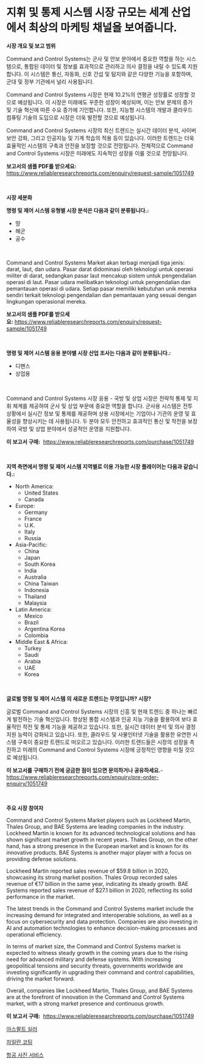 <p><h1>지휘 및 통제 시스템 시장 규모는 세계 산업에서 최상의 마케팅 채널을 보여줍니다.</h1></p><p><strong>시장 개요 및 보고 범위</strong></p>
<p><p>Command and Control Systems는 군사 및 안보 분야에서 중요한 역할을 하는 시스템으로, 통합된 데이터 및 정보를 효과적으로 관리하고 의사 결정을 내릴 수 있도록 지원합니다. 이 시스템은 통신, 자동화, 신호 간섭 및 탐지와 같은 다양한 기능을 포함하며, 군대 및 정부 기관에서 널리 사용됩니다.</p><p>Command and Control Systems 시장은 현재 10.2%의 연평균 성장률로 성장할 것으로 예상됩니다. 이 시장은 미래에도 꾸준한 성장이 예상되며, 이는 안보 문제의 증가 및 기술 혁신에 따른 수요 증가에 기인합니다. 또한, 지능형 시스템의 개발과 클라우드 컴퓨팅 기술의 도입으로 시장은 더욱 발전할 것으로 예상됩니다.</p><p>Command and Control Systems 시장의 최신 트렌드는 실시간 데이터 분석, 사이버 보안 강화, 그리고 인공지능 및 기계 학습의 적용 등이 있습니다. 이러한 트렌드는 더욱 효율적인 시스템의 구축과 안전을 보장할 것으로 전망됩니다. 전체적으로 Command and Control Systems 시장은 미래에도 지속적인 성장을 이룰 것으로 전망됩니다.</p></p>
<p><strong>보고서의 샘플 PDF를 받으세요:</strong> <a href="https://www.reliableresearchreports.com/enquiry/request-sample/1051749">https://www.reliableresearchreports.com/enquiry/request-sample/1051749</a></p>
<p>&nbsp;</p>
<p><strong>시장 세분화</strong></p>
<p><strong>명령 및 제어 시스템 유형별 시장 분석은 다음과 같이 분류됩니다.:</strong></p>
<p><ul><li>땅</li><li>해군</li><li>공수</li></ul></p>
<p>&nbsp;</p>
<p><p>Command and Control Systems Market akan terbagi menjadi tiga jenis: darat, laut, dan udara. Pasar darat didominasi oleh teknologi untuk operasi militer di darat, sedangkan pasar laut mencakup sistem untuk pengendalian operasi di laut. Pasar udara melibatkan teknologi untuk pengendalian dan pemantauan operasi di udara. Setiap pasar memiliki kebutuhan unik mereka sendiri terkait teknologi pengendalian dan pemantauan yang sesuai dengan lingkungan operasional mereka.</p></p>
<p><strong>보고서의 샘플 PDF를 받으세요:</strong>&nbsp;<a href="https://www.reliableresearchreports.com/enquiry/request-sample/1051749">https://www.reliableresearchreports.com/enquiry/request-sample/1051749</a></p>
<p>&nbsp;</p>
<p><strong> 명령 및 제어 시스템 응용 분야별 시장 산업 조사는 다음과 같이 분류됩니다.:</strong></p>
<p><ul><li>디펜스</li><li>상업용</li></ul></p>
<p>&nbsp;</p>
<p><p>Command and Control Systems 시장 응용 - 국방 및 상업 시장은 전략적 통제 및 지휘 체계를 제공하여 군사 및 상업 부문에 중요한 역할을 합니다. 군사용 시스템은 전투 상황에서 실시간 정보 및 통제를 제공하며 상용 시장에서는 기업이나 기관의 운영 및 효율성을 향상시키는 데 사용됩니다. 두 분야 모두 안전하고 효과적인 통신 및 작전을 보장하여 국방 및 상업 분야에서 성공적인 운영을 지원합니다.</p></p>
<p><strong>이 보고서 구매:</strong>&nbsp; <a href="https://www.reliableresearchreports.com/purchase/1051749">https://www.reliableresearchreports.com/purchase/1051749</a></p>
<p>&nbsp;</p>
<p><strong>지역 측면에서 명령 및 제어 시스템 지역별로 이용 가능한 시장 플레이어는 다음과 같습니다.:</strong></p>
<p><ul>
    <li>
        North America:
        <ul>
            <li>United States</li>
            <li>Canada</li>
        </ul>
    </li>
    <li>
        Europe:
        <ul>
            <li>Germany</li>
            <li>France</li>
            <li>U.K.</li>
            <li>Italy</li>
            <li>Russia</li>
        </ul>
    </li>
    <li>
        Asia-Pacific:
        <ul>
            <li>China</li>
            <li>Japan</li>
            <li>South Korea</li>
            <li>India</li>
            <li>Australia</li>
            <li>China Taiwan</li>
            <li>Indonesia</li>
            <li>Thailand</li>
            <li>Malaysia</li>
        </ul>
    </li>
    <li>
        Latin America:
        <ul>
            <li>Mexico</li>
            <li>Brazil</li>
            <li>Argentina Korea</li>
            <li>Colombia</li>
        </ul>
    </li>
    <li>
        Middle East & Africa:
        <ul>
            <li>Turkey</li>
            <li>Saudi</li>
            <li>Arabia</li>
            <li>UAE</li>
            <li>Korea</li>
        </ul>
    </li>
    </ul></p>
<p>&nbsp;</p>
<p><strong>글로벌 명령 및 제어 시스템 의 새로운 트렌드는 무엇입니까? 시장?</strong></p>
<p><p>글로벌 Command and Control Systems 시장의 신흥 및 현재 트렌드 중 하나는 빠르게 발전하는 기술 혁신입니다. 향상된 통합 시스템과 인공 지능 기술을 활용하여 보다 효율적인 작전 및 통제 기능을 제공하고 있습니다. 또한, 실시간 데이터 분석 및 의사 결정 지원 능력이 강화되고 있습니다. 또한, 클라우드 및 사물인터넷 기술을 활용한 유연한 시스템 구축이 중요한 트렌드로 떠오르고 있습니다. 이러한 트렌드들은 시장의 성장을 촉진하고 미래의 Command and Control Systems 시장에 긍정적인 영향을 미칠 것으로 예상됩니다.</p></p>
<p><strong>이 보고서를 구매하기 전에 궁금한 점이 있으면 문의하거나 공유하세요.</strong>- <a href="https://www.reliableresearchreports.com/enquiry/pre-order-enquiry/1051749">https://www.reliableresearchreports.com/enquiry/pre-order-enquiry/1051749</a></p>
<p>&nbsp;</p>
<p><strong>주요 시장 참여자</strong></p>
<p><p>Command and Control Systems Market players such as Lockheed Martin, Thales Group, and BAE Systems are leading companies in the industry. Lockheed Martin is known for its advanced technological solutions and has shown significant market growth in recent years. Thales Group, on the other hand, has a strong presence in the European market and is known for its innovative products. BAE Systems is another major player with a focus on providing defense solutions.</p><p>Lockheed Martin reported sales revenue of $59.8 billion in 2020, showcasing its strong market position. Thales Group recorded sales revenue of €17 billion in the same year, indicating its steady growth. BAE Systems reported sales revenue of $27.1 billion in 2020, reflecting its solid performance in the market.</p><p>The latest trends in the Command and Control Systems market include the increasing demand for integrated and interoperable solutions, as well as a focus on cybersecurity and data protection. Companies are also investing in AI and automation technologies to enhance decision-making processes and operational efficiency.</p><p>In terms of market size, the Command and Control Systems market is expected to witness steady growth in the coming years due to the rising need for advanced military and defense systems. With increasing geopolitical tensions and security threats, governments worldwide are investing significantly in upgrading their command and control capabilities, driving the market forward.</p><p>Overall, companies like Lockheed Martin, Thales Group, and BAE Systems are at the forefront of innovation in the Command and Control Systems market, with a strong market presence and continuous growth.</p></p>
<p><strong>이 보고서 구매:</strong>&nbsp;&nbsp;<a href="https://www.reliableresearchreports.com/purchase/1051749">https://www.reliableresearchreports.com/purchase/1051749</a></p>
<p><p><a href="https://github.com/CliftonFisher9067/Market-Research-Report-List-1/blob/main/58817737053.md">아스팔트 실러</a></p><p><a href="https://github.com/fernandotryO5lson96765/Market-Research-Report-List-1/blob/main/70050857054.md">자일란 코팅</a></p><p><a href="https://github.com/vskv4779xr1/Market-Research-Report-List-1/blob/main/53707617052.md">항공 사진 서비스</a></p></p>

